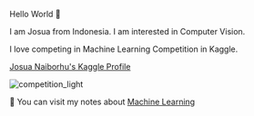 Hello World :robot:

I am Josua from Indonesia. I am interested in Computer Vision.

I love competing in Machine Learning Competition in Kaggle.

[Josua Naiborhu's Kaggle Profile](https://www.kaggle.com/naiborhujosua)

![competition_light](https://road-to-kaggle-grandmaster.vercel.app/api/badges/naiborhujosua/competition/light)


:eyes: You can visit my notes about [Machine Learning](https://naiborhujosua.github.io/mlnotes_josua/)

